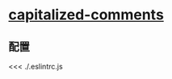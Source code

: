 # [capitalized-comments](https://eslint.org/docs/rules/capitalized-comments)

## 配置

<<< ./.eslintrc.js
